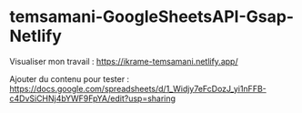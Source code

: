 # temsamani-GoogleSheetsAPI-Gsap-Netlify

Visualiser mon travail :
https://ikrame-temsamani.netlify.app/

Ajouter du contenu pour tester :
https://docs.google.com/spreadsheets/d/1_Widjy7eFcDozJ_yi1nFFB-c4DvSiCHNj4bYWF9FpYA/edit?usp=sharing
